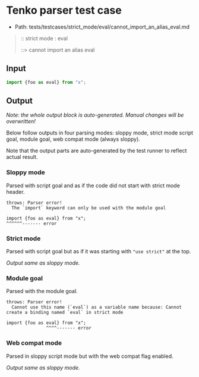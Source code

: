 # Tenko parser test case

- Path: tests/testcases/strict_mode/eval/cannot_import_an_alias_eval.md

> :: strict mode : eval
>
> ::> cannot import an alias eval

## Input


`````js
import {foo as eval} from "x";
`````

## Output

_Note: the whole output block is auto-generated. Manual changes will be overwritten!_

Below follow outputs in four parsing modes: sloppy mode, strict mode script goal, module goal, web compat mode (always sloppy).

Note that the output parts are auto-generated by the test runner to reflect actual result.

### Sloppy mode

Parsed with script goal and as if the code did not start with strict mode header.

`````
throws: Parser error!
  The `import` keyword can only be used with the module goal

import {foo as eval} from "x";
^^^^^^------- error
`````

### Strict mode

Parsed with script goal but as if it was starting with `"use strict"` at the top.

_Output same as sloppy mode._

### Module goal

Parsed with the module goal.

`````
throws: Parser error!
  Cannot use this name (`eval`) as a variable name because: Cannot create a binding named `eval` in strict mode

import {foo as eval} from "x";
               ^^^^------- error
`````


### Web compat mode

Parsed in sloppy script mode but with the web compat flag enabled.

_Output same as sloppy mode._
